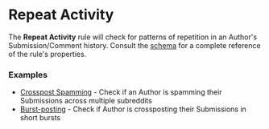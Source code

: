 # Repeat Activity

The **Repeat Activity** rule will check for patterns of repetition in an Author's Submission/Comment history. Consult the [schema](https://json-schema.app/view/%23%2Fdefinitions%2FRepeatActivityJSONConfig?url=https%3A%2F%2Fraw.githubusercontent.com%2FFoxxMD%2Freddit-context-bot%2Fmaster%2Fsrc%2FSchema%2FApp.json) for a complete reference of the rule's properties.

### Examples

* [Crosspost Spamming](/docs/examplesmples/repeatActivity/crosspostSpamming.json5) - Check if an Author is spamming their Submissions across multiple subreddits
* [Burst-posting](/docs/examplesmples/repeatActivity/burstPosting.json5) - Check if Author is crossposting their Submissions in short bursts
